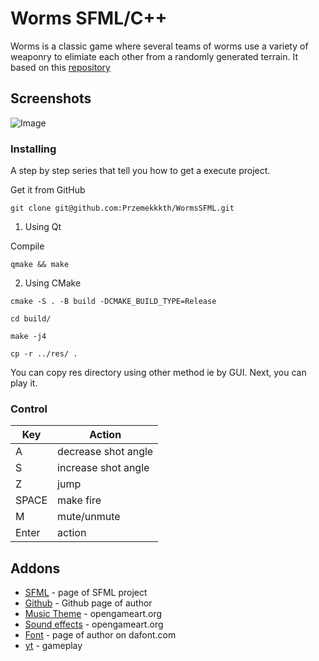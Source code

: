 # Worms SFML/C++
Worms is a classic game where several teams of worms use a variety of weaponry to elimiate each other from a randomly generated terrain. It based on this [repository](https://github.com/OneLoneCoder/Javidx9/blob/master/ConsoleGameEngine/BiggerProjects/Worms/OneLoneCoder_Worms3.cpp)

## Screenshots
![Image](https://user-images.githubusercontent.com/28188300/228937171-3cc4509d-db1d-4be5-818a-a431f4bf4410.gif)

### Installing
A step by step series  that tell you how to get a execute project.

Get it from GitHub
```
git clone git@github.com:Przemekkkth/WormsSFML.git
```

1) Using Qt

Compile
```
qmake && make
```

2) Using CMake

```
cmake -S . -B build -DCMAKE_BUILD_TYPE=Release
```
```
cd build/
```
```
make -j4
```
```
cp -r ../res/ .
```
You can copy res directory using other method ie by GUI. Next, you can play it.

### Control

|     Key       | Action        |
| ------------- | ------------- |
| A             | decrease shot angle  |
| S             | increase shot angle  |
| Z             | jump  |
| SPACE         | make fire  |
| M             | mute/unmute  |
| Enter         | action  |

## Addons
* [SFML](https://www.sfml-dev.org/) - page of SFML project
* [Github](https://github.com/OneLoneCoder) - Github page of author
* [Music Theme](https://opengameart.org/content/title-theme-8-bit-style) - opengameart.org
* [Sound effects](https://opengameart.org/content/kelvin-shadewings-sound-pack-2) - opengameart.org 
* [Font](https://www.dafont.com/craftron-gaming.d6128) - page of author on dafont.com
* [yt](https://youtu.be/zZDiSESyBeg) - gameplay
